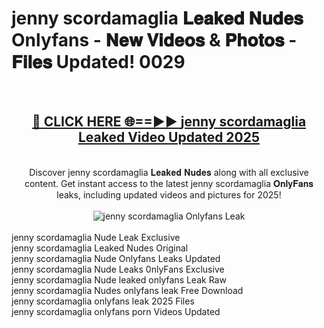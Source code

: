 <h1>jenny scordamaglia 𝐋𝐞𝐚𝐤𝐞𝐝 𝐍𝐮𝐝𝐞𝐬 Onlyfans - 𝐍𝐞𝐰 𝐕𝐢𝐝𝐞𝐨𝐬 & 𝐏𝐡𝐨𝐭𝐨𝐬 - 𝐅𝐢𝐥𝐞𝐬 Updated! 0029</h1>
        <br>
        <div align="center">
        <h2><a href="https://ishortn.ink/bxWkSV7Me" rel="nofollow">🔴 CLICK HERE 🌐==►► <b>jenny scordamaglia Leaked Video Updated 2025</b></a></h2>
        <br>
        Discover jenny scordamaglia 𝐋𝐞𝐚𝐤𝐞𝐝 𝐍𝐮𝐝𝐞𝐬 along with all exclusive content. Get instant access to the latest jenny scordamaglia 𝐎𝐧𝐥𝐲𝐅𝐚𝐧𝐬 leaks, including updated videos and pictures for 2025!
        <br>
        <br>
        <a href="https://ishortn.ink/bxWkSV7Me" rel="nofollow" data-target="animated-image.originalLink">
            <img src="https://i.imgur.com/1EjSzPs.png" alt="jenny scordamaglia Onlyfans Leak" style="max-width: 100%; display: inline-block;" data-target="animated-image.originalImage">
        </a>
        </div>
        <br>
        jenny scordamaglia Nude Leak Exclusive<br>
        jenny scordamaglia Leaked Nudes Original<br>
        jenny scordamaglia Nude Onlyfans Leaks Updated<br>
        jenny scordamaglia Nude Leaks 0nlyFans Exclusive<br>
        jenny scordamaglia Nude leaked onlyfans Leak Raw<br>
        jenny scordamaglia Nudes onlyfans leak Free Download<br>
        jenny scordamaglia onlyfans leak 2025 Files<br>
        jenny scordamaglia onlyfans porn Videos Updated<br>